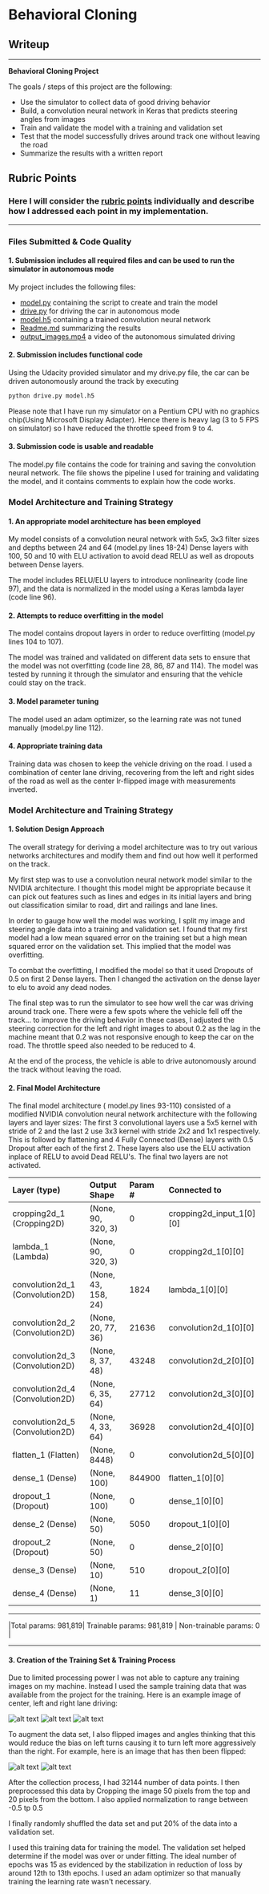 # **Behavioral Cloning** 

## Writeup

---

**Behavioral Cloning Project**

The goals / steps of this project are the following:
* Use the simulator to collect data of good driving behavior
* Build, a convolution neural network in Keras that predicts steering angles from images
* Train and validate the model with a training and validation set
* Test that the model successfully drives around track one without leaving the road
* Summarize the results with a written report


[//]: # (Image References)

[center]: ./examples/center.jpg "Center"
[left]: ./examples/left.jpg "Left"
[right]: ./examples/right.jpg "Right"
[flipped]: ./examples/flipped.png "Right"
## Rubric Points
### Here I will consider the [rubric points](https://review.udacity.com/#!/rubrics/432/view) individually and describe how I addressed each point in my implementation.  

---
### Files Submitted & Code Quality

#### 1. Submission includes all required files and can be used to run the simulator in autonomous mode

My project includes the following files:
* [model.py](https://review.udacity.com/#!/rubrics/432/view) containing the script to create and train the model
* [drive.py](https://review.udacity.com/#!/rubrics/432/view) for driving the car in autonomous mode
* [model.h5](https://review.udacity.com/#!/rubrics/432/view) containing a trained convolution neural network 
* [Readme.md](https://review.udacity.com/#!/rubrics/432/view) summarizing the results
* [output_images.mp4](https://review.udacity.com/#!/rubrics/432/view) a video of the autonomous simulated driving

#### 2. Submission includes functional code
Using the Udacity provided simulator and my drive.py file, the car can be driven autonomously around the track by executing 
```sh
python drive.py model.h5
```
Please note that I have run my simulator on a Pentium CPU with no graphics chip(Using Microsoft Display Adapter). Hence there is heavy lag (3 to 5 FPS on simulator) so I have reduced the throttle speed from 9 to 4.
#### 3. Submission code is usable and readable

The model.py file contains the code for training and saving the convolution neural network. The file shows the pipeline I used for training and validating the model, and it contains comments to explain how the code works.

### Model Architecture and Training Strategy

#### 1. An appropriate model architecture has been employed

My model consists of a convolution neural network with 5x5, 3x3 filter sizes and depths between 24 and 64 (model.py lines 18-24) Dense layers with 100, 50 and 10 with ELU activation to avoid dead RELU as well as dropouts between Dense layers.

The model includes RELU/ELU layers to introduce nonlinearity (code line 97), and the data is normalized in the model using a Keras lambda layer (code line 96). 

#### 2. Attempts to reduce overfitting in the model

The model contains dropout layers in order to reduce overfitting (model.py lines 104 to 107). 

The model was trained and validated on different data sets to ensure that the model was not overfitting (code line 28, 86, 87 and 114). The model was tested by running it through the simulator and ensuring that the vehicle could stay on the track.

#### 3. Model parameter tuning

The model used an adam optimizer, so the learning rate was not tuned manually (model.py line 112).

#### 4. Appropriate training data

Training data was chosen to keep the vehicle driving on the road. I used a combination of center lane driving, recovering from the left and right sides of the road as well as the center lr-flipped image with measurements inverted.  


### Model Architecture and Training Strategy

#### 1. Solution Design Approach

The overall strategy for deriving a model architecture was to try out various networks architectures and modify them and find out how well it performed on the track.

My first step was to use a  convolution neural network model similar to the NVIDIA architecture. I thought this model might be appropriate because it can pick out features such as lines and edges in its initial layers and bring out classification similar to road, dirt and railings and lane lines.

In order to gauge how well the model was working, I split my image and steering angle data into a training and validation set. I found that my first model had a low mean squared error on the training set but a high mean squared error on the validation set. This implied that the model was overfitting. 

To combat the overfitting, I modified the model so that it used Dropouts of 0.5 on first 2 Dense layers.
Then I changed the activation on the dense layer to elu to avoid any dead nodes.

The final step was to run the simulator to see how well the car was driving around track one. There were a few spots where the vehicle fell off the track... to improve the driving behavior in these cases, I  adjusted the steering correction for the left and right images to about 0.2 as the lag in the machine meant that 0.2 was not responsive enough to keep the car on the road. The throttle speed also needed to be reduced to 4.


At the end of the process, the vehicle is able to drive autonomously around the track without leaving the road.

#### 2. Final Model Architecture

The final model architecture ( model.py lines 93-110) consisted of a modified NVIDIA  convolution neural network architecture with the following layers and layer sizes:
The first 3 convolutional layers use a 5x5 kernel with stride of 2 and the last 2 use 3x3 kernel with stride 2x2 and 1x1 respectively. This is followd by flattening and 4 Fully Connected (Dense) layers with 0.5 Dropout after each of the first 2. These layers also use the ELU activation inplace of RELU to avoid Dead RELU's.
The final two layers are not activated.

|Layer (type)                   | Output Shape        | Param \#  |  Connected to |
|:------------------------------|:--------------------|:----------|:--------------|
|cropping2d_1 (Cropping2D)      | (None, 90, 320, 3)  | 0         | cropping2d_input_1[0][0] |
|lambda_1 (Lambda)              | (None, 90, 320, 3)  | 0         | cropping2d_1[0][0] |
|convolution2d_1 (Convolution2D)| (None, 43, 158, 24) | 1824      | lambda_1[0][0] |
|convolution2d_2 (Convolution2D)| (None, 20, 77, 36)  | 21636     | convolution2d_1[0][0] |
|convolution2d_3 (Convolution2D)| (None, 8, 37, 48)   | 43248     | convolution2d_2[0][0] |
|convolution2d_4 (Convolution2D)| (None, 6, 35, 64)   | 27712     | convolution2d_3[0][0] |
|convolution2d_5 (Convolution2D)| (None, 4, 33, 64)   | 36928     | convolution2d_4[0][0] |
|flatten_1 (Flatten)            | (None, 8448)        | 0         | convolution2d_5[0][0] |
|dense_1 (Dense)                | (None, 100)         | 844900    | flatten_1[0][0] |
|dropout_1 (Dropout)            | (None, 100)         | 0         | dense_1[0][0] |
|dense_2 (Dense)                | (None, 50)          | 5050      | dropout_1[0][0] |
|dropout_2 (Dropout)            | (None, 50)          | 0         | dense_2[0][0] |
|dense_3 (Dense)                | (None, 10)          | 510       | dropout_2[0][0] |
|dense_4 (Dense)                | (None, 1)           | 11        | dense_3[0][0] |
-------------------------------
|Total params: 981,819| Trainable params: 981,819 | Non-trainable params: 0 |
____________________________________________________________________________________________________

#### 3. Creation of the Training Set & Training Process

Due to limited processing power I was not able to capture any training images on my machine. Instead I used the sample training data that was available from the project for the training. Here is an example image of center, left and right lane driving:

![alt text][center]
![alt text][left]
![alt text][right]

To augment the data set, I also flipped images and angles thinking that this would reduce the bias on left turns causing it to turn left more aggressively than the right. For example, here is an image that has then been flipped:

![alt text][center]
![alt text][flipped]



After the collection process, I had 32144 number of data points. I then preprocessed this data by Cropping the image 50 pixels from the top and 20 pixels from the bottom. I also applied normalization to range between -0.5 tp 0.5

I finally randomly shuffled the data set and put 20% of the data into a validation set. 

I used this training data for training the model. The validation set helped determine if the model was over or under fitting. The ideal number of epochs was 15 as evidenced by the stabilization in reduction of loss by around 12th to 13th epochs. I used an adam optimizer so that manually training the learning rate wasn't necessary.

